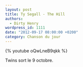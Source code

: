 ```yaml
---
layout: post
title: Ty Segall - The Hill
authors:
  - Dirty Henry
wordpress_id: 1111
date: "2012-09-17 08:00:00 +0200"
category: Chanson du jour
---
```


{% youtube oQwLneB9qkk %}

Twins sort le 9 octobre.
